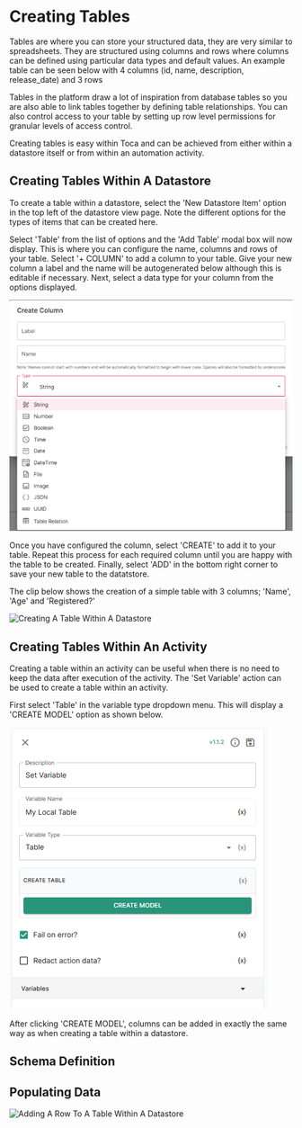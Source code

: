 # Creating Tables

Tables are where you can store your structured data, they are very similar to spreadsheets. They are structured using columns and rows where columns can be defined using particular data types and default values. An example table can be seen below with 4 columns (id, name, description, release_date) and 3 rows

Tables in the platform draw a lot of inspiration from database tables so you are also able to link tables together by defining table relationships. You can also control access to your table by setting up row level permissions for granular levels of access control.

Creating tables is easy within Toca and can be achieved from either within a datastore itself or from within an automation activity.

## Creating Tables Within A Datastore

To create a table within a datastore, select the 'New Datastore Item' option in the top left of the datastore view page. Note the different options for the types of items that can be created here.

Select 'Table' from the list of options and the 'Add Table' modal box will now display. This is where you can configure the name, columns and rows of your table. Select '+ COLUMN' to add a column to your table. Give your new column a label and the name will be autogenerated below although this is editable if necessary. Next, select a data type for your column from the options displayed.

![Table Column Types](/src/assets/book/column_type_options.png)

Once you have configured the column, select 'CREATE' to add it to your table. Repeat this process for each required column until you are happy with the table to be created. Finally, select 'ADD' in the bottom right corner to save your new table to the datatstore.

The clip below shows the creation of a simple table with 3 columns; 'Name', 'Age' and 'Registered?'

![Creating A Table Within A Datastore](/src/assets/book/ds_table_creation.gif)

## Creating Tables Within An Activity

Creating a table within an activity can be useful when there is no need to keep the data after execution of the activity. The 'Set Variable' action can be used to create a table within an activity.

First select 'Table' in the variable type dropdown menu. This will display a 'CREATE MODEL' option as shown below.

![Creating A Table Within An Activity](/src/assets/book/act_create_table.png)

After clicking 'CREATE MODEL', columns can be added in exactly the same way as when creating a table within a datastore.

## Schema Definition

## Populating Data

![Adding A Row To A Table Within A Datastore](/src/assets/book/ds_add_row.gif)
